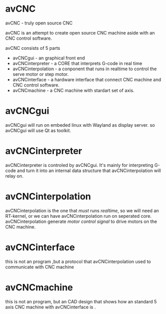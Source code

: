 avCNC
=====

avCNC - truly open source CNC

avCNC is an attempt to create open source CNC machine aside with an CNC control software.

avCNC consists of 5 parts

* avCNCgui - an graphical front end
* avCNCinterpreter - a CORE that interprets G-code in real time
* avCNCinterpolation - a conponent that runs in realtime to control the serve motor or step motor.
* avCNCinterface - a hardware interface that connect CNC machine and CNC control software.
* avCNCmachine - a CNC machine with stardart set of axis.



avCNCgui
========

avCNCgui will run on embeded linux with Wayland as display server. so avCNCgui will use Qt as toolkit.


avCNCinterpreter
================

avCNCinterpreter is controled by avCNCgui. It's mainly for interpreting G-code and turn it into an internal data structure that avCNCinterpolation will relay on.


avCNCinterpolation
==================
avCNCinterpolation is the one that *must* runs *realtime*, so we will need an RT-kernel, or we can have  avCNCinterpolation run on seperated core. avCNCinterpolation generate *motor control signal* to drive motors on the CNC machine.





avCNCinterface
==============
this is not an program ,but a protocol that avCNCinterpolation used to communicate with CNC machine


avCNCmachine
============
this is not an program, but an CAD design that shows how an standard 5 axis CNC machine with avCNCinterface is .

